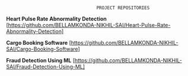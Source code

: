                                       PROJECT REPOSITORIES

**Heart Pulse Rate Abnormality Detection** [https://github.com/BELLAMKONDA-NIKHIL-SAI/Heart-Pulse-Rate-Abnormality-Detection]

**Cargo Booking Software** [https://github.com/BELLAMKONDA-NIKHIL-SAI/Cargo-Booking-Software]

**Fraud Detection Using ML** [https://github.com/BELLAMKONDA-NIKHIL-SAI/Fraud-Detection-Using-ML]
